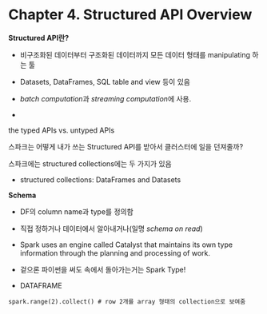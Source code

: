 # Chapter 4. Structured API Overview 

**Structured API란?**

- 비구조화된 데이터부터 구조화된 데이터까지 모든 데이터 형태를 manipulating 하는 툴

- Datasets, DataFrames, SQL table and view 등이 있음
- *batch computation*과 *streaming computation*에 사용.
- 

the typed APIs vs. untyped APIs

스파크는 어떻게 내가 쓰는 Structured API를 받아서 클러스터에 일을 던져줄까? 

스파크에는 structured collections에는 두 가지가 있음

- structured collections: DataFrames and
  Datasets



**Schema**

- DF의 column name과 type를 정의함

- 직접 정하거나 데이터에서 알아내거나(일명 *schema on read*)



- Spark uses an engine called
  Catalyst that maintains its own type information through the planning and processing of work.
- 겉으론 파이썬을 써도 속에서 돌아가는거는 Spark Type!



- DATAFRAME













`spark.range(2).collect() # row 2개를 array 형태의 collection으로 보여줌`

